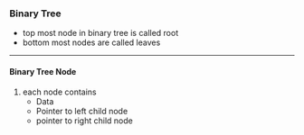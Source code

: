 ### Binary Tree
- top most node in binary tree is called root
- bottom most nodes are called leaves
<hr/>

#### Binary Tree Node
1. each node contains
    * Data
    * Pointer to left child node
    * pointer to right child node
